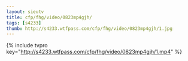 ```yaml
--- 
layout: sieutv
title: cfp/fhg/video/0823mp4gjh/
tags: [s4233]
thumb: http://s4233.wtfpass.com/cfp/fhg/video/0823mp4gjh/1.jpg
---
```

{% include tvpro key="http://s4233.wtfpass.com/cfp/fhg/video/0823mp4gjh/1.mp4" %} 
